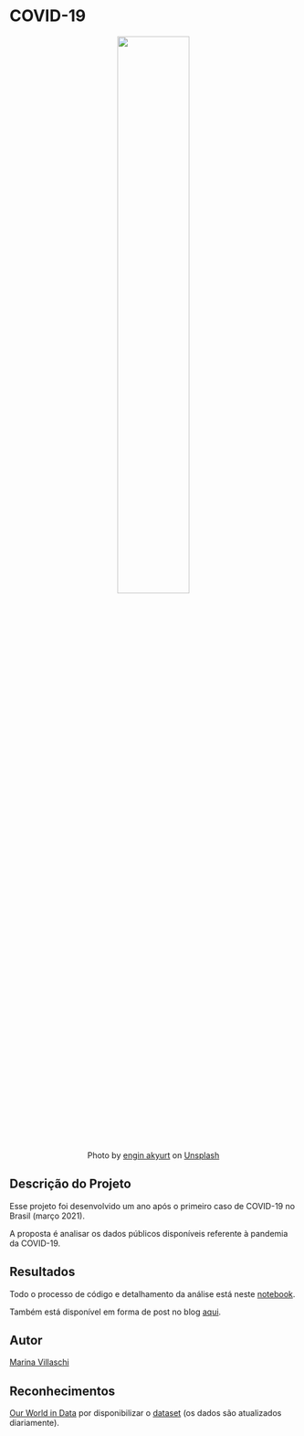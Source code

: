 # COVID-19

<center><img width="50%" src="http://images.unsplash.com/photo-1590412732528-999162b52bcc?ixlib=rb-1.2.1&q=80&fm=jpg&crop=entropy&cs=tinysrgb&w=1080&fit=max"></center>


<center>Photo by <a href="https://unsplash.com/@enginakyurt?utm_source=unsplash&utm_medium=referral&utm_content=creditCopyText">engin akyurt</a> on <a href="/s/photos/virus?utm_source=unsplash&utm_medium=referral&utm_content=creditCopyText">Unsplash</a></center>


## Descrição do Projeto

Esse projeto foi desenvolvido um ano após o primeiro caso de COVID-19 no Brasil (março 2021).

A proposta é analisar os dados públicos disponíveis referente à pandemia da COVID-19.


## Resultados

Todo o processo de código e detalhamento da análise está neste [notebook](https://github.com/marinavillaschi/covid-analysis/blob/main/An%C3%A1lise_COVID_19_no_Brasil_e_no_Mundo.ipynb).

Também está disponível em forma de post no blog [aqui](https://pandascouple.medium.com/an%C3%A1lise-dos-dados-da-covid-19-no-brasil-e-no-mundo-55b5f2120a15).

## Autor

[Marina Villaschi](https://www.linkedin.com/in/marinavillaschi/)

## Reconhecimentos

[Our World in Data](https://ourworldindata.org/coronavirus) por disponibilizar o [dataset](https://github.com/owid/covid-19-data/tree/master/public/data) (os dados são atualizados diariamente).